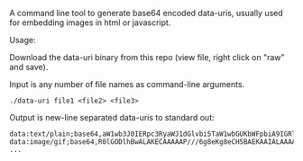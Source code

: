 A command line tool to generate base64 encoded data-uris, usually used for embedding images in html or javascript.  

Usage:

Download the data-uri binary from this repo (view file, right click on "raw" and save).

Input is any number of file names as command-line arguments.

`./data-uri file1 <file2> <file3>`

Output is new-line separated data-uris to standard out:

```
data:text/plain;base64,aW1wb3J0IERpc3RyaWJ1dGlvbi5TaW1wbGUKbWFpbiA9IGRlZmF1bHRNYWluCg==
data:image/gif;base64,R0lGODlhBwALAKECAAAAAP///6g8eKg8eCH5BAEKAAIALAAAAAAHAAsAAAITTIQYcLnsgGxvijrxqdQq6DRJAQA7
...
```
